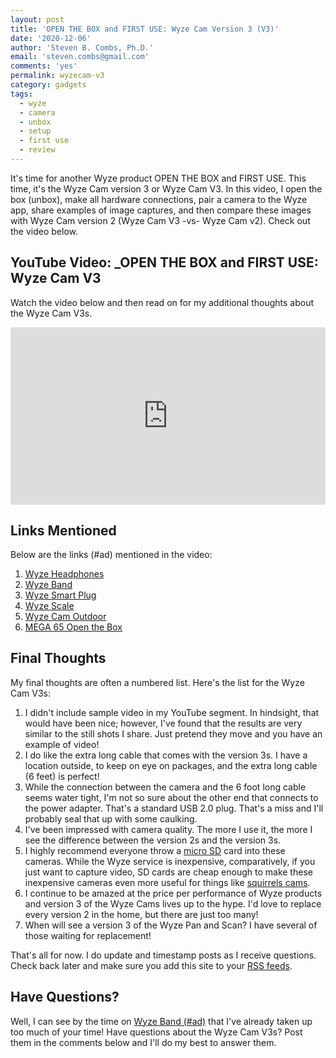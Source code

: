 ```yaml
---
layout: post
title: 'OPEN THE BOX and FIRST USE: Wyze Cam Version 3 (V3)'
date: '2020-12-06'
author: 'Steven B. Combs, Ph.D.'
email: 'steven.combs@gmail.com'
comments: 'yes'
permalink: wyzecam-v3
category: gadgets
tags:
  - wyze
  - camera
  - unbox
  - setup
  - first use
  - review
---
```


It's time for another Wyze product OPEN THE BOX and FIRST USE. This time, it's the Wyze Cam version 3 or Wyze Cam V3. In this video, I open the box (unbox), make all hardware connections, pair a camera to the Wyze app, share examples of image captures, and then compare these images with Wyze Cam version 2 (Wyze Cam V3 -vs- Wyze Cam v2). Check out the video below.

## YouTube Video: _OPEN THE BOX and FIRST USE: Wyze Cam V3

Watch the video below and then read on for my additional thoughts about the Wyze Cam V3s.

<div style="position:relative;padding-top:56.25%;"><p><iframe src="https://www.youtube.com/embed/LArZt2AKJK0" frameborder="0" allowfullscreen="true" mozallowfullscreen="true" webkitallowfullscreen="true" style="position:absolute;top:0;left:0;width:100%;height:100%;"></iframe></p></div>

## Links Mentioned

Below are the links (#ad) mentioned in the video:

1. [Wyze Headphones](https://wyze.com/wyze-headphones.html)
2. [Wyze Band](https://amzn.to/3fo229k)
3. [Wyze Smart Plug](https://amzn.to/2Y4W3ig)
4. [Wyze Scale](https://amzn.to/31SsVMs)
5. [Wyze Cam Outdoor](https://www.stevencombs.com/gadgets/2020/08/17/unbox-setup-wyze-cam-outdoor.html)
6. [MEGA 65 Open the Box](https://www.stevencombs.com/mega65-1)

## Final Thoughts

My final thoughts are often a numbered list. Here's the list for the Wyze Cam V3s:

1. I didn't include sample video in my YouTube segment. In hindsight, that would have been nice; however, I've found that the results are very similar to the still shots I share. Just pretend they move and you have an example of video!
2. I do like the extra long cable that comes with the version 3s. I have a location outside, to keep on eye on packages, and the extra long cable (6 feet) is perfect!
3. While the connection between the camera and the 6 foot long cable seems water tight, I'm not so sure about the other end that connects to the power adapter. That's a standard USB 2.0 plug. That's a miss and I'll probably seal that up with some caulking.
4. I've been impressed with camera quality. The more I use it, the more I see the difference between the version 2s and the version 3s.
5. I highly recommend everyone throw a [micro SD](https://amzn.to/3qAm1qM) card into these cameras. While the Wyze service is inexpensive, comparatively, if you just want to capture video, SD cards are cheap enough to make these inexpensive cameras even more useful for things like [squirrels cams](https://youtu.be/iMRspt-YkDw).
6. I continue to be amazed at the price per performance of Wyze products and version 3 of the Wyze Cams lives up to the hype. I'd love to replace every version 2 in the home, but there are just too many!
7. When will see a version 3 of the Wyze Pan and Scan? I have several of those waiting for replacement!

That's all for now. I do update and timestamp posts as I receive questions. Check back later and make sure you add this site to your [RSS feeds](https://www.stevencombs.com/rss).

## Have Questions?

Well, I can see by the time on [Wyze Band (#ad)](https://amzn.to/2PXhPQM) that I've already taken up too much of your time! Have questions about the Wyze Cam V3s? Post them in the comments below and I'll do my best to answer them.

